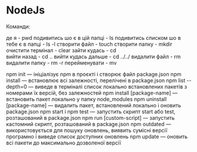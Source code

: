 # NodeJs

Команди:

де я - pwd
подивитись шо є в цій папці - ls
подивитись списком шо в тебе є в папці - ls -l
створити файл - touch
створити папку - mkdir
очистити термінал - clear
зайти кудась - cd   
вийти назад - cd .. 
вийти кудась дальше - cd ../../
видалити файл - rm
видалити папку - rm -r 
перейменувати - mv


npm init — ініціалізує npm в проєкті і створює файл package.json
npm install — встановлює всі залежності, перелічені в package.json
npm list --depth=0 — виведе в терміналі список локально встановлених пакетів з номерами їх версій, без залежностей
npm install [package-name] — встановить пакет локально у папку node_modules
npm uninstall [package-name] — видалить пакет, встановлений локально і оновить package.json
npm start і npm test — запустить скрипт start або test, розташований в package.json
npm run [custom-script] — запустить кастомний скрипт, розташований в package.json
npm outdated — використовується для пошуку оновлень, виявить сумісні версії програмно і виведе список доступних оновлень
npm update — оновить всі пакети до максимально дозволеної версії